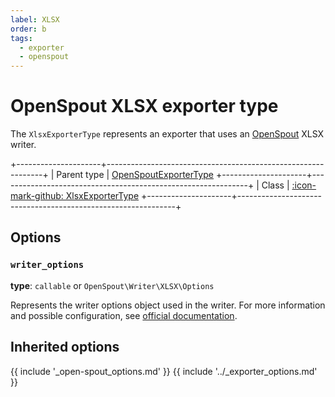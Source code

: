 ```yaml
---
label: XLSX
order: b
tags:
  - exporter
  - openspout
---
```


# OpenSpout XLSX exporter type

The `XlsxExporterType` represents an exporter that uses an [OpenSpout](https://github.com/openspout/openspout) XLSX writer.

+---------------------+--------------------------------------------------------------+
| Parent type         | [OpenSpoutExporterType](open-spout.md)
+---------------------+--------------------------------------------------------------+
| Class               | [:icon-mark-github: XlsxExporterType](https://github.com/Kreyu/data-table-open-spout-bundle/blob/main/src/Bridge/OpenSpout/Exporter/Type/XlsxExporterType.php)
+---------------------+--------------------------------------------------------------+

## Options

### `writer_options`

**type**: `callable` or `OpenSpout\Writer\XLSX\Options`

Represents the writer options object used in the writer.
For more information and possible configuration, see [official documentation](https://github.com/openspout/openspout/blob/4.x/docs/documentation.md).

## Inherited options

{{ include '_open-spout_options.md' }}
{{ include '../_exporter_options.md' }}
